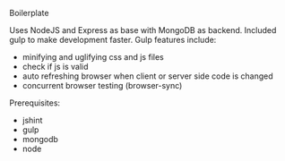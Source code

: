 Boilerplate

Uses NodeJS and Express as base with MongoDB as backend.  Included gulp to make development faster.  Gulp features include:
- minifying and uglifying css and js files
- check if js is valid
- auto refreshing browser when client or server side code is changed
- concurrent browser testing (browser-sync)


Prerequisites:
- jshint
- gulp
- mongodb
- node
